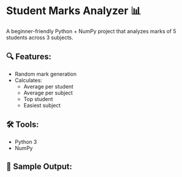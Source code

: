 # Student Marks Analyzer 📊

A beginner-friendly Python + NumPy project that analyzes marks of 5 students across 3 subjects.

## 🔍 Features:
- Random mark generation
- Calculates:
  - Average per student
  - Average per subject
  - Top student
  - Easiest subject

## 🛠️ Tools:
- Python 3
- NumPy

## 🧪 Sample Output:

